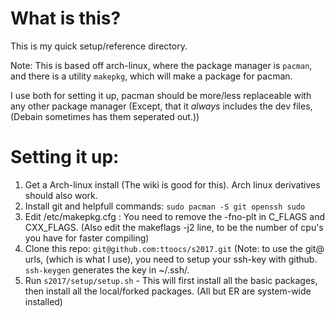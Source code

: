 # What is this?

This is my quick setup/reference directory.

Note: This is based off arch-linux, where the package manager is `pacman`, and there is a utility `makepkg`, which will make a package for pacman.

I use both for setting it up, pacman should be more/less replaceable with any other package manager (Except, that it *always* includes the dev files, (Debain sometimes has them seperated out.))


# Setting it up:

1. Get a Arch-linux install (The wiki is good for this). Arch linux derivatives should also work.
2. Install git and helpfull commands: `sudo pacman -S git openssh sudo`
3. Edit /etc/makepkg.cfg : You need to remove the -fno-plt in C\_FLAGS and CXX\_FLAGS. (Also edit the makeflags -j2 line, to be the number of cpu's you have for faster compiling)
4. Clone this repo: `git@github.com:ttoocs/s2017.git` (Note: to use the git@ urls, (which is what I use), you need to setup your ssh-key with github. `ssh-keygen` generates the key in ~/.ssh/.
5. Run `s2017/setup/setup.sh` - This will first install all the basic packages, then install all the local/forked packages. (All but ER are system-wide installed)

